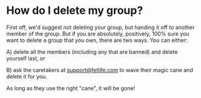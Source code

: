 # How do I delete my group?

First off, we'd suggest not deleting your group, but handing it off to another member of the group. But if you are absolutely, positively, 100% sure you want to delete a group that you own, there are two ways. You can either:

A) delete all the members (including any that are banned) and delete yourself last, or

B) ask the caretakers at support@fetlife.com to wave their magic cane and delete it for you.

As long as they use the right "cane", it will be gone!
